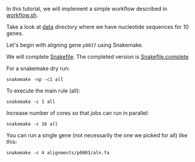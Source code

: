 In this tutorial, we will implement a simple workflow described in [workflow.sh](workflow.sh).

Take a look at [data](data) directory where we have nucleotide sequences for 10 genes.

Let's begin with aligning gene `p0037` using Snakemake. 

We will complete [Snakefile](Snakefile). The completed version is [Snakefile.complete](Snakefile.complete)

For a snakemake dry run:

`snakemake -np -c1 all`

To execute the main rule (all):

`snakemake -c 1 all`

Increase number of cores so that jobs can run in parallel:

`snakemake -c 16 all`

You can run a single gene (not necessarily the one we picked for all) like this:

`snakemake -c 4 alignments/p0003/aln.fa`


